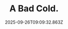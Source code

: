 ---
title: A Bad Cold.
date: 2025-09-26T09:09:32.863Z
tags:
  - First-Things-First
categories:
  - 新概念
description: 记得填写描述内容哦~~~
---